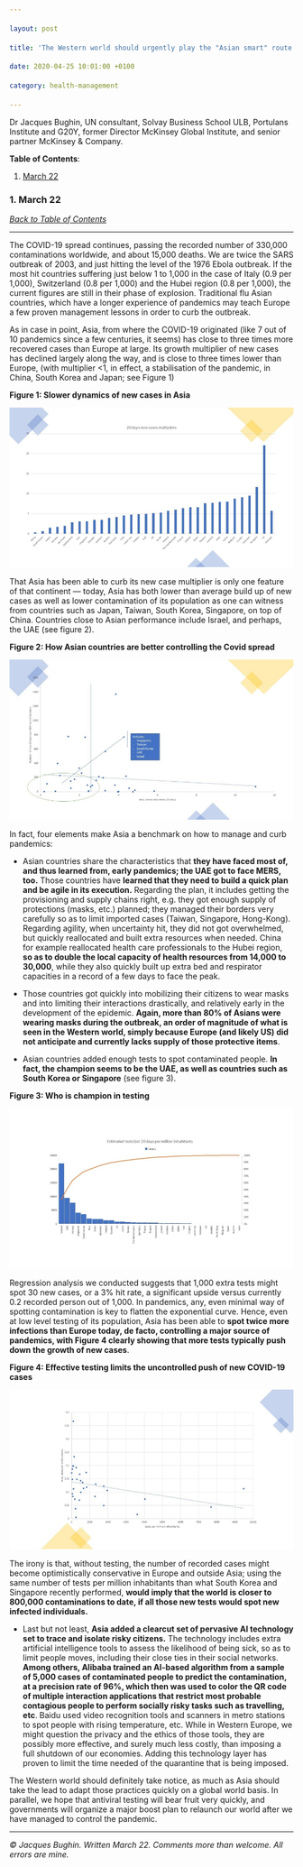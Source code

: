 ```yaml
---

layout: post

title: 'The Western world should urgently play the "Asian smart" route to control COVID-19'

date: 2020-04-25 10:01:00 +0100

category: health-management

---
```


Dr Jacques Bughin, UN consultant, Solvay Business School ULB, Portulans Institute and G20Y, former Director McKinsey Global Institute, and senior partner McKinsey & Company.

**Table of Contents**:<a name="tbc"></a>

1. [March 22](#cap1)

### 1. March 22 <a name="cap1"></a>

[*Back to Table of Contents*](#tbc)

-------------------------------------

The COVID-19 spread continues, passing the recorded number of 330,000 contaminations worldwide, and about 15,000 deaths. We are twice the SARS outbreak of 2003, and just hitting the level of the 1976 Ebola outbreak. If the most hit countries suffering just below 1 to 1,000 in the case of Italy (0.9 per 1,000), Switzerland (0.8 per 1,000) and the Hubei region (0.8 per 1,000), the current figures are still in their phase of explosion. Traditional flu Asian countries, which  have a longer experience of pandemics may teach Europe a few proven management lessons in order to curb the outbreak.

<!--more-->

As in case in point, Asia, from where the COVID-19 originated (like 7 out of 10 pandemics since a few centuries, it seems) has close to three times more recovered cases than Europe at large. Its growth multiplier of new cases has declined largely along the way, and is close to three times lower than Europe, (with multiplier <1, in effect, a stabilisation of the pandemic, in China, South Korea and Japan; see Figure 1)

**Figure 1: Slower dynamics of new cases in Asia**

![](/assets/images/Health-Management/The-Western-world-should-urgently-play-the-Asian-smart-route-to-control-the-COVID-19/Figure1.png)

That Asia has been able to curb its new case multiplier is only one feature of that continent — today, Asia has both lower than average build up of new cases as well as lower contamination of its population as one can witness from countries such as Japan, Taiwan, South Korea, Singapore, on top of China. Countries close to Asian performance include Israel, and perhaps, the UAE (see figure 2).

**Figure 2: How Asian countries are better controlling the Covid spread**

![](/assets/images/Health-Management/The-Western-world-should-urgently-play-the-Asian-smart-route-to-control-the-COVID-19/Figure2.png)

In fact, four elements make Asia a benchmark on how to manage and curb pandemics:

- Asian countries share the characteristics that **they have faced most of, and thus learned from, early pandemics; the UAE got to face MERS, too.** Those countries have **learned that they need to build a quick plan and be agile in its execution.** Regarding the plan, it includes getting the provisioning and supply chains right, e.g. they got enough supply of protections (masks, etc.) planned; they managed their borders very carefully so as to limit imported cases (Taiwan, Singapore, Hong-Kong). Regarding agility, when uncertainty hit, they did not got overwhelmed, but quickly reallocated and built extra resources when needed. China for example reallocated health care professionals to the Hubei region, **so as to double the local capacity of health resources from 14,000 to 30,000**, while they also quickly built up extra bed and respirator capacities in a record of a few days to face the peak.

- Those countries got quickly into mobilizing their citizens to wear masks and into limiting their interactions drastically, and relatively early in the development of the epidemic. **Again, more than 80% of Asians were wearing masks during the outbreak, an order of magnitude of what is seen in the Western world, simply because Europe (and likely US) did not anticipate and currently lacks supply of those protective items**.

- Asian countries added enough tests to spot contaminated people. **In fact, the champion seems to be the UAE, as well as countries such as South Korea or Singapore** (see figure 3).

**Figure 3: Who is champion in testing**

![](/assets/images/Health-Management/The-Western-world-should-urgently-play-the-Asian-smart-route-to-control-the-COVID-19/Figure3.png)

Regression analysis we conducted suggests that 1,000 extra tests might spot 30 new cases, or a 3% hit rate, a significant upside versus currently 0.2 recorded person out of 1,000. In pandemics, any, even  minimal way of spotting contamination is key to flatten the exponential curve. Hence, even at low level testing of its population, Asia has been able to **spot twice more infections than Europe today, de facto, controlling a major source of pandemics, with Figure 4 clearly showing that more tests typically push down the growth of new cases**.

**Figure 4: Effective testing limits the uncontrolled push of new COVID-19 cases**

![](/assets/images/Health-Management/The-Western-world-should-urgently-play-the-Asian-smart-route-to-control-the-COVID-19/Figure4.png)

The irony is that, without testing, the number of recorded cases might become optimistically conservative in Europe and outside Asia; using the same number of tests per million inhabitants than what South Korea and Singapore recently performed, **would imply that the world is closer to 800,000 contaminations to date, if all those new tests would spot new infected individuals.**

- Last but not least, **Asia added a clearcut set of pervasive AI technology set to trace and isolate risky citizens.** The technology includes extra artificial intelligence tools to assess the likelihood of being sick, so as to limit people moves, including their close ties in their social networks. **Among others, Alibaba trained an AI-based algorithm from a sample of 5,000 cases of contaminated people to predict the contamination, at a precision rate of 96%, which then was used to color the QR code of multiple interaction applications that restrict most probable contagious people to perform socially risky tasks such as travelling, etc**. Baidu used video recognition tools and scanners in metro stations to spot people with rising temperature, etc. While in Western Europe, we might question the privacy and the ethics of those tools, they are possibly more effective, and surely much less costly, than imposing a full shutdown of our economies. Adding this technology layer has proven to limit the time needed of the quarantine that is being imposed.

The Western world should definitely take notice, as much as Asia should take the lead to adapt those practices quickly on a global world basis. In parallel, we hope that antiviral testing will bear fruit very quickly, and governments will organize a major boost plan to relaunch our world after we have managed to control the pandemic.

-------------------------------------

*© Jacques Bughin. Written March 22. Comments more than welcome. All errors are mine.*
